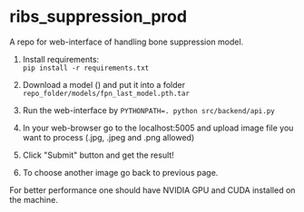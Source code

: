 # ribs_suppression_prod
A repo for web-interface of handling bone suppression model.

1. Install requirements:  
`pip install -r requirements.txt`

2. Download a model () and put it into a folder `repo_folder/models/fpn_last_model.pth.tar`

3. Run the web-interface by `PYTHONPATH=. python src/backend/api.py`

4. In your web-browser go to the localhost:5005 and upload image file you want to process (.jpg, .jpeg and .png allowed)

5. Click "Submit" button and get the result!

6. To choose another image go back to previous page.

For better performance one should have NVIDIA GPU and CUDA installed on the machine.
